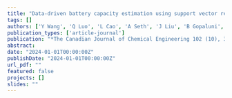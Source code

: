 ```yaml
---
title: "Data-driven battery capacity estimation using support vector regression and model bagging under fast-charging conditions"
tags: []
authors: ['Y Wang', 'Q Luo', 'L Cao', 'A Seth', 'J Liu', 'B Gopaluni', 'Y Cao']
publication_types: ['article-journal']
publication: "*The Canadian Journal of Chemical Engineering 102 (10), 3322-3332*"
abstract: 
date: "2024-01-01T00:00:00Z"
publishDate: "2024-01-01T00:00:00Z"
url_pdf: ""
featured: false
projects: []
slides: ""
---
```

